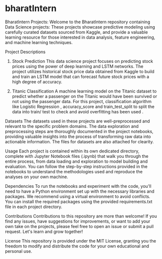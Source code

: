 # bharatIntern
BharatIntern Projects:
Welcome to the BharatIntern repository containing Data Science projects: These projects showcase predictive modeling using carefully curated datasets sourced from Kaggle, and provide a valuable learning resource for those interested in data analysis, feature engineering, and machine learning techniques.

Project Descriptions
1. Stock Prediction
This data science project focuses on predicting stock prices using the power of deep learning and LSTM networks. The project utilizes historical stock price data obtained from Kaggle to build and train an LSTM model that can forecast future stock prices with a high degree of accuracy.

2. Titanic Classification
A machine learning model on the Titanic dataset to predict whether a passenger on the Titanic would have been survived or not using the passenger data. For this project, classification algorithm like Logistic Regression , accuracy_score and train_test_split to split the data into train/ test to check and avoid overfitting has been used .

Datasets
The datasets used in these projects are well-preprocessed and relevant to the specific problem domains. The data exploration and preprocessing steps are thoroughly documented in the project notebooks, providing valuable insights into the process of transforming raw data into actionable information. The files for datasets are also attached for clearity.

Usage
Each project is contained within its own dedicated directory, complete with Jupyter Notebook files (.ipynb) that walk you through the entire process, from data loading and exploration to model building and evaluation. You can follow the step-by-step instructions provided in the notebooks to understand the methodologies used and reproduce the analyses on your own machine.

Dependencies
To run the notebooks and experiment with the code, you'll need to have a Python environment set up with the necessary libraries and packages. We recommend using a virtual environment to avoid conflicts. You can install the required packages using the provided requirements.txt file in each project directory.

Contributions
Contributions to this repository are more than welcome! If you find any issues, have suggestions for improvements, or want to add your own take on the projects, please feel free to open an issue or submit a pull request. Let's learn and grow together!

License
This repository is provided under the MIT License, granting you the freedom to modify and distribute the code for your own educational and personal use.
